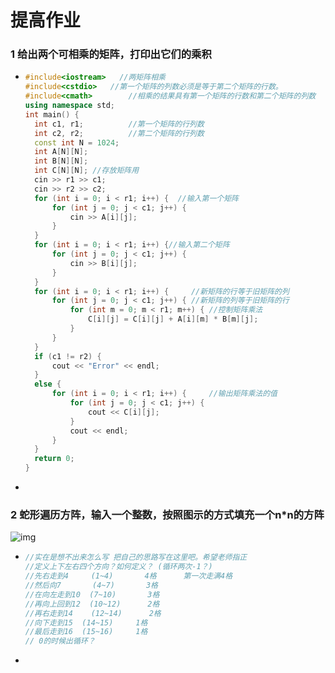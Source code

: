 # 提高作业

### 1 给出两个可相乘的矩阵，打印出它们的乘积

- ```c++
  #include<iostream>   //两矩阵相乘
  #include<cstdio>	 //第一个矩阵的列数必须是等于第二个矩阵的行数。
  #include<cmath>		 //相乘的结果具有第一个矩阵的行数和第二个矩阵的列数
  using namespace std;
  int main() {
  	int c1, r1;          //第一个矩阵的行列数
  	int c2, r2;          //第二个矩阵的行列数
  	const int N = 1024;
  	int A[N][N];
  	int	B[N][N];
  	int C[N][N]; //存放矩阵用
  	cin >> r1 >> c1;
  	cin >> r2 >> c2;
  	for (int i = 0; i < r1; i++) {	//输入第一个矩阵
  		for (int j = 0; j < c1; j++) {
  			cin >> A[i][j];
  		}
  	}
  	for (int i = 0; i < r1; i++) {//输入第二个矩阵
  		for (int j = 0; j < c1; j++) {
  			cin >> B[i][j];
  		}
  	}
  	for (int i = 0; i < r1; i++) {     //新矩阵的行等于旧矩阵的列 
  		for (int j = 0; j < c1; j++) { //新矩阵的列等于旧矩阵的行
  			for (int m = 0; m < r1; m++) { //控制矩阵乘法
  				C[i][j] = C[i][j] + A[i][m] * B[m][j];
  			}
  		}
  	}
  	if (c1 != r2) {
  		cout << "Error" << endl;
  	}
  	else {
  		for (int i = 0; i < r1; i++) {     //输出矩阵乘法的值
  			for (int j = 0; j < c1; j++) {
  				cout << C[i][j];
  			}
  			cout << endl;
  		}
  	}
  	return 0;
  }
  ```

- 

### 2 蛇形遍历方阵，输入一个整数，按照图示的方式填充一个n*n的方阵

![img](file:///C:\Users\GK\AppData\Local\Temp\ksohtml20676\wps1.jpg) 

- ```c++
  //实在是想不出来怎么写 把自己的思路写在这里吧。希望老师指正
  //定义上下左右四个方向？如何定义？ (循环两次-1？)
  //先右走到4     (1~4)       4格 	  第一次走满4格
  //然后向7       (4~7)       3格
  //在向左走到10  (7~10)       3格
  //再向上回到12  (10~12)      2格
  //再右走到14    (12~14)      2格
  //向下走到15	(14~15)		1格
  //最后走到16	(15~16)		1格
  // 0的时候出循环？
  ```

- 